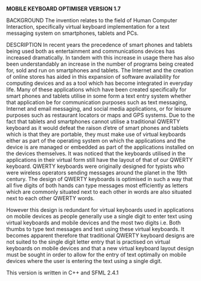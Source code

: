 **MOBILE KEYBOARD OPTIMISER VERSION 1.7**

BACKGROUND
The invention relates to the field of Human Computer Interaction, specifically virtual keyboard implementation for a text messaging system on smartphones, tablets and PCs.

DESCRIPTION
In recent years the precedence of smart phones and tablets being used both as entertainment and communications devices has increased dramatically. In tandem with this increase in usage there has also been understandably 
an increase in the number of programs being created for, sold and run on smartphones and tablets. The Internet and the creation of online stores has aided in this expansion of software availability for computing devices and 
as a tool which has become integrated in everyday life. Many of these applications which have been created specifically for smart phones and tablets utilise in some form a text entry system whether that application be for 
communication purposes such as text messaging, Internet and email messaging, and social media applications, or for leisure purposes such as restaurant locators or maps and GPS systems.
Due to the fact that tablets and smartphones cannot utilise a traditional QWERTY keyboard as it would defeat the raison d’etre of smart phones and tablets which is that they are portable, they must make use of virtual 
keyboards either as part of the operating system on which the applications and the device is are managed or embedded as part of the applications installed on the devices themselves. It was noticed that the keyboards 
utilised in the applications in their virtual form still have the layout of that of our QWERTY keyboard. QWERTY keyboards were originally designed for typists who were wireless operators sending messages around the 
planet in the 19th century. The design of QWERTY keyboards is optimised in such a way that all five digits of both hands can type messages most efficiently as letters which are commonly situated next to each other 
in words are also situated next to each other QWERTY words.

However this design is redundant for virtual keyboards used in applications on mobile devices as people generally use a single digit to enter text using virtual keyboards and mobile devices and the most two 
digits i.e. Both thumbs to type text messages and text using these virtual keyboards. It becomes apparent therefore that traditional QWERTY keyboard designs are not suited to the single digit letter entry that is 
practised on virtual keyboards on mobile devices and that a new virtual keyboard layout design must be sought in order to allow for the entry of text optimally on mobile devices where the user is entering the text using a single digit.

This version is written in C++ and SFML 2.4.1
